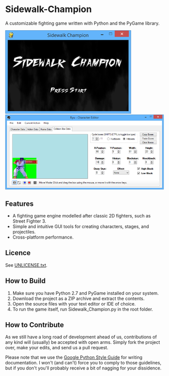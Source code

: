 Sidewalk-Champion
=================
A customizable fighting game written with Python and the PyGame library.

![Title Screenie](screenshots/title_screen.png)
![Character Editor Screenie](screenshots/edit_collision_boxes.png)

## Features
* A fighting game engine modelled after classic 2D fighters, such as Street Fighter 3.
* Simple and intuitive GUI tools for creating characters, stages, and projectiles.
* Cross-platform performance.

## Licence
See [UNLICENSE.txt](UNLICENSE.txt).

## How to Build
1. Make sure you have Python 2.7 and PyGame installed on your system.
2. Download the project as a ZIP archive and extract the contents.
3. Open the source files with your text editor or IDE of choice.
4. To run the game itself, run Sidewalk_Champion.py in the root folder.

## How to Contribute
As we still have a long road of development ahead of us, contributions of any kind will (usually) be accepted with open arms. Simply fork the project over, make your edits, and send us a pull request.

Please note that we use the [Google Python Style Guide](https://google-styleguide.googlecode.com/svn/trunk/pyguide.html) for writing documentation. I won't (and can't) force you to comply to those guidelines, but if you don't you'll probably receive a bit of nagging for your dissidence.
